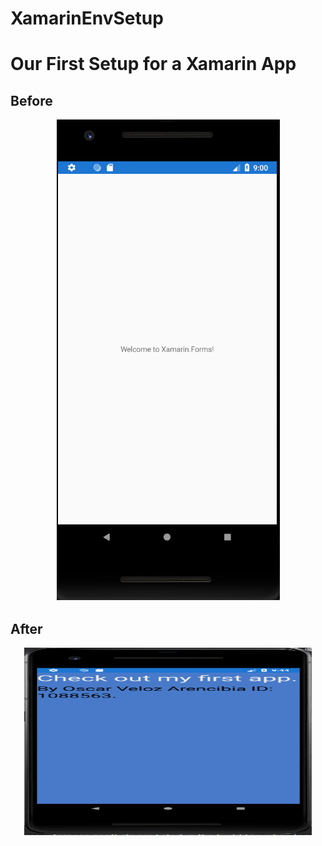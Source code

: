 # XamarinEnvSetup
# Our First Setup for a Xamarin App
## Before

<p align="center">
  <img src="https://github.com/Osv04/XamarinEnvSetup/blob/master/Before.png?raw=true">
</p>

## After
<p align="center">
  <img width="460" height="300" src="https://github.com/Osv04/XamarinEnvSetup/blob/master/After.png?raw=true">
</p>

